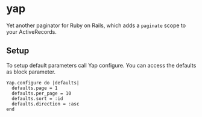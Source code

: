 yap
===

Yet another paginator for Ruby on Rails, which adds a `paginate` scope to your ActiveRecords.

Setup
-----

To setup default parameters call Yap configure. You can access the defaults as block parameter.

    Yap.configure do |defaults|
      defaults.page = 1
      defaults.per_page = 10
      defaults.sort = :id
      defaults.direction = :asc
    end
